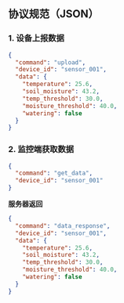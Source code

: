 ## **协议规范（JSON）**  
### **1. 设备上报数据**  
```json
{
  "command": "upload",
  "device_id": "sensor_001",
  "data": {
    "temperature": 25.6,
    "soil_moisture": 43.2,
    "temp_threshold": 30.0,
    "moisture_threshold": 40.0,
    "watering": false
  }
}
```
### **2. 监控端获取数据**  
```json
{
  "command": "get_data",
  "device_id": "sensor_001"
}
```
**服务器返回**  
```json
{
  "command": "data_response",
  "device_id": "sensor_001",
  "data": {
    "temperature": 25.6,
    "soil_moisture": 43.2,
    "temp_threshold": 30.0,
    "moisture_threshold": 40.0,
    "watering": false
  }
}
```

